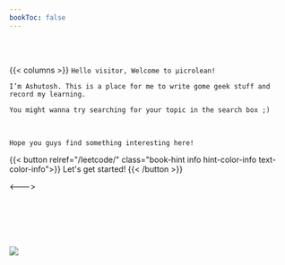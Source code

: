 ```yaml
---
bookToc: false
---
```

<br>
<br>


{{< columns >}}
`Hello visitor, Welcome to µicrolean!` 

`I’m Ashutosh. This is a place for me to write gome geek stuff and record my learning.`

`You might wanna try searching for your topic in the search box ;)`

<br>

`Hope you guys find something interesting here!`
<br>

{{< button relref="/leetcode/" class="book-hint info hint-color-info text-color-info">}} Let's get started! {{< /button >}}

<--->
<br>
<br>
<br>
<br>
<br>
<br>

![](/images/banners/Programmer-boy.svg)

